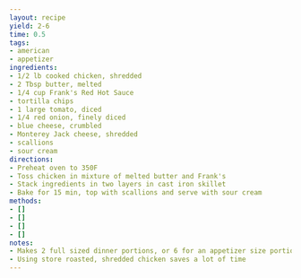 ```yaml
---
layout: recipe
yield: 2-6
time: 0.5
tags:
- american
- appetizer
ingredients:
- 1/2 lb cooked chicken, shredded
- 2 Tbsp butter, melted
- 1/4 cup Frank's Red Hot Sauce
- tortilla chips
- 1 large tomato, diced
- 1/4 red onion, finely diced
- blue cheese, crumbled
- Monterey Jack cheese, shredded
- scallions
- sour cream
directions:
- Preheat oven to 350F
- Toss chicken in mixture of melted butter and Frank's
- Stack ingredients in two layers in cast iron skillet
- Bake for 15 min, top with scallions and serve with sour cream
methods:
- []
- []
- []
- []
notes:
- Makes 2 full sized dinner portions, or 6 for an appetizer size portion
- Using store roasted, shredded chicken saves a lot of time
---
```

